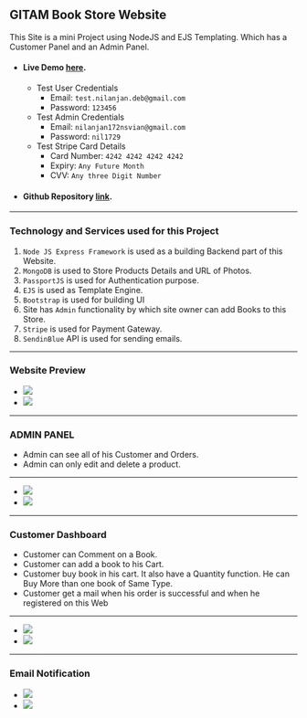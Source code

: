 ## GITAM Book Store Website

This Site is a mini Project using NodeJS and EJS Templating. Which has a Customer Panel and an Admin Panel.

- #### Live Demo [here](https://book-store.projects.nilanjan.tech).
  - Test User Credentials
    - Email: `test.nilanjan.deb@gmail.com`
    - Password: `123456`
  - Test Admin Credentials
    - Email: `nilanjan172nsvian@gmail.com`
    - Password: `nil1729`
  - Test Stripe Card Details
    - Card Number: `4242 4242 4242 4242`
    - Expiry: `Any Future Month`
    - CVV: `Any three Digit Number`
- #### Github Repository [link](https://github.com/nil1729/book--store--nodejs).

---

### Technology and Services used for this Project

1. `Node JS Express Framework` is used as a building Backend part of this Website.
2. `MongoDB` is used to Store Products Details and URL of Photos.
3. `PassportJS` is used for Authentication purpose.
4. `EJS` is used as Template Engine.
5. `Bootstrap` is used for building UI
6. Site has `Admin` functionality by which site owner can add Books to this Store.
7. `Stripe` is used for Payment Gateway.
8. `SendinBlue` API is used for sending emails.

---

### Website Preview

- <img src="./img/web1.png"/>
- <img src="./img/web2.png"/>

---

### ADMIN PANEL

- Admin can see all of his Customer and Orders.
- Admin can only edit and delete a product.

---

- <img src="./img/admin1.png"/>
- <img src="./img/admin2.png"/>

---

### Customer Dashboard

- Customer can Comment on a Book.
- Customer can add a book to his Cart.
- Customer buy book in his cart. It also have a Quantity function. He can Buy More than one book of Same Type.
- Customer get a mail when his order is successful and when he registered on this Web

---

- <img src="./img/customer1.png">
- <img src="./img/customer2.png">

---

### Email Notification

- <img src="./img/email1.png">
- <img src="./img/email2.png">
